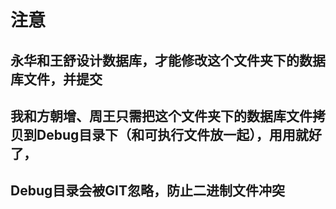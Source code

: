 # 注意

## 永华和王舒设计数据库，才能修改这个文件夹下的数据库文件，并提交

## 我和方朝增、周王只需把这个文件夹下的数据库文件拷贝到Debug目录下（和可执行文件放一起），用用就好了，

## Debug目录会被GIT忽略，防止二进制文件冲突

